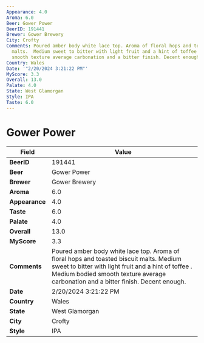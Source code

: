 ```yaml
---
Appearance: 4.0
Aroma: 6.0
Beer: Gower Power
BeerID: 191441
Brewer: Gower Brewery
City: Crofty
Comments: Poured amber body white lace top. Aroma of floral hops and toasted biscuit
  malts.  Medium sweet to bitter with light fruit and a hint of toffee . Medium bodied
  smooth texture average carbonation and a bitter finish. Decent enough.
Country: Wales
Date: '"2/20/2024 3:21:22 PM"'
MyScore: 3.3
Overall: 13.0
Palate: 4.0
State: West Glamorgan
Style: IPA
Taste: 6.0
---
```


# Gower Power

| Field         | Value |
|---------------|-------|
| **BeerID** | 191441 |
| **Beer** | Gower Power |
| **Brewer** | Gower Brewery |
| **Aroma** | 6.0 |
| **Appearance** | 4.0 |
| **Taste** | 6.0 |
| **Palate** | 4.0 |
| **Overall** | 13.0 |
| **MyScore** | 3.3 |
| **Comments** | Poured amber body white lace top. Aroma of floral hops and toasted biscuit malts.  Medium sweet to bitter with light fruit and a hint of toffee . Medium bodied smooth texture average carbonation and a bitter finish. Decent enough. |
| **Date** | 2/20/2024 3:21:22 PM |
| **Country** | Wales |
| **State** | West Glamorgan |
| **City** | Crofty |
| **Style** | IPA |
